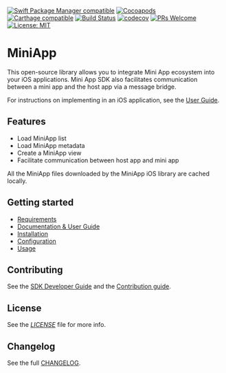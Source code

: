 [![Swift Package Manager compatible](https://img.shields.io/badge/SPM-compatible-brightgreen.svg)](https://github.com/apple/swift-package-manager)
[![Cocoapods](https://img.shields.io/cocoapods/v/MiniApp)](https://cocoapods.org/pods/MiniApp)
[![Carthage compatible](https://img.shields.io/badge/Carthage-compatible-4BC51D.svg?style=flat)](https://github.com/Carthage/Carthage)
[![Build Status](https://app.bitrise.io/app/bddaf16e1f0fc0d6/status.svg?token=79YRf2JDkNHluFGQUlNCPg&branch=master)](https://app.bitrise.io/app/bddaf16e1f0fc0d6)
[![codecov](https://codecov.io/gh/rakutentech/ios-miniapp/branch/master/graph/badge.svg)](https://codecov.io/gh/rakutentech/ios-miniapp)
[![PRs Welcome](https://img.shields.io/badge/PRs-welcome-brightgreen.svg?style=flat-square)](http://makeapullrequest.com)
[![License: MIT](https://img.shields.io/badge/License-MIT-green.svg)](https://opensource.org/licenses/MIT)

# MiniApp

This open-source library allows you to integrate Mini App ecosystem into your iOS applications. 
Mini App SDK also facilitates communication between a mini app and the host app via a message bridge.

For instructions on implementing in an iOS application, see the [User Guide](https://rakutentech.github.io/ios-miniapp/).

## Features

- Load MiniApp list
- Load MiniApp metadata
- Create a MiniApp view
- Facilitate communication between host app and mini app

All the MiniApp files downloaded by the MiniApp iOS library are cached locally.

## Getting started

* [Requirements](https://rakutentech.github.io/ios-miniapp#requirements)
* [Documentation & User Guide](https://rakutentech.github.io/ios-miniapp/)
* [Installation](https://rakutentech.github.io/ios-miniapp#installation)
* [Configuration](https://rakutentech.github.io/ios-miniapp#configuration)
* [Usage](https://rakutentech.github.io/ios-miniapp#usage)

## Contributing

See the [SDK Developer Guide](https://github.com/rakutentech/ios-miniapp/blob/master/DEV.md) and the [Contribution guide](https://github.com/rakutentech/ios-miniapp/blob/master/.github/CONTRIBUTING.md).

## License

See the *[LICENSE](https://github.com/rakutentech/ios-miniapp/blob/master/LICENSE)* file for more info.

## Changelog

See the full [CHANGELOG](https://github.com/rakutentech/ios-miniapp/blob/master/CHANGELOG.md).
